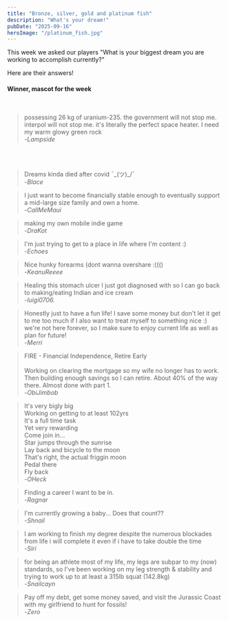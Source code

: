 ```yaml
---
title: "Bronze, silver, gold and platinum fish"
description: "What's your dream!"
pubDate: "2025-09-16"
heroImage: "/platinum_fish.jpg"
---
```


This week we asked our players "What is your biggest dream you are working to accomplish currently?" 

Here are their answers!

<h4>Winner, mascot for the week</h4><br>

>possessing 26 kg of uranium-235. the government will not stop me. interpol will not stop me. it's literally the perfect space heater. I need my warm glowy green rock<br>
>-<cite>Lampside</cite>

<br>
<br>


>Dreams kinda died after covid ¯\_(ツ)_/¯<br>
>-<cite>Blace</cite>


>I just want to become financially stable enough to eventually support a mid-large size family and own a home.<br>
>-<cite>CallMeMaui</cite>


>making my own mobile indie game<br>
>-<cite>DraKot</cite>


>I'm just trying to get to a place in life where I'm content :)<br>
>-<cite>Echoes</cite>


>Nice hunky forearms (dont wanna overshare :((()<br>
>-<cite>KeanuReeee</cite>


>Healing this stomach ulcer I just got diagnosed with so I can go back to making/eating Indian and ice cream<br>
>-<cite>luigi0706.</cite>


>Honestly just to have a fun life! I save some money but don't let it get to me too much if I also want to treat myself to something nice :) we're not here forever, so I make sure to enjoy current life as well as plan for future!<br>
>-<cite>Merri</cite>


>FIRE - Financial Independence, Retire Early<br>
><br>
>Working on clearing the mortgage so my wife no longer has to work. Then building enough savings so I can retire. About 40% of the way there. Almost done with part 1.<br>
>-<cite>ObiJimbob</cite>


>It's very bigly big<br> 
>Working on getting to at least 102yrs<br>
>It's a full time task<br>
>Yet very rewarding<br>
>Come join in...<br>
>Star jumps through the sunrise<br>
>Lay back and bicycle to the moon<br>
>That's right, the actual friggin moon<br>
>Pedal there<br>
>Fly back<br>
>-<cite>OHeck</cite>


>Finding a career I want to be in.<br>
>-<cite>Ragnar</cite>


>I'm currently growing a baby... Does that count??<br>
>-<cite>Shnail</cite>


>I am working to finish my degree despite the numerous blockades from life i will complete it even if i have to take double the time<br>
>-<cite>Siri</cite>


>for being an athlete most of my life, my legs are subpar to my (now) standards, so I've been working on my leg strength & stability and trying to work up to at least a 315lb squat (142.8kg)<br>
>-<cite>Snailcayn</cite>


>Pay off my debt, get some money saved, and visit the Jurassic Coast with my girlfriend to hunt for fossils!<br>
>-<cite>Zero</cite>

<br>
<br>
